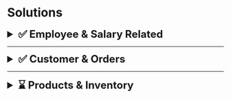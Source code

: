 # Solutions

<details>
<summary class="header">✅ Employee & Salary Related</summary>

## **1. Second highest salary**

```sql
-- ✅ Done
SELECT salary
FROM Employees
ORDER BY salary DESC
OFFSET 1 ROW FETCH NEXT 1 ROW ONLY;
```

```sql
-- ✅ Done
SELECT emp_id, emp_name, salary
From (
    SELECT emp_id, emp_name, salary,
    ROW_NUMBER() OVER(ORDER BY salary DESC) as rank
) as sub
Where sub.rank = 2
```

```sql
-- ✅ Done
SELECT emp_id, emp_name, salary
FROM (
  SELECT e.*, DENSE_RANK() OVER (ORDER BY salary DESC) AS rk
  FROM Employees e
) x
WHERE rk = 2;
```

## **2. Top 3 highest-paid employees**

```sql
-- ⚠️ Warn
-- there is may be another employees with same 3 highest-paid
SELECT TOP 3 emp_name, salary
FROM Employees
ORDER BY salary DESC
```

```sql
-- ⚠️ Warn
-- there is may be another employees with same 3 highest-paid
SELECT emp_name, salary
FROM Employees
ORDER BY salary DESC
OFFSET 0 ROWS FETCH NEXT 3 ROWS ONLY;
```

```sql
-- ✅ Done
SELECT emp_name, salary
FROM (
  SELECT emp_name, salary,
         DENSE_RANK() OVER (ORDER BY salary DESC) AS rnk
  FROM Employees
) x
WHERE rnk <= 3
ORDER BY salary DESC, emp_name;
```

## **3. Employees earning above company average**

```sql
-- ❌ Wrong
-- you can’t reference a column alias (avg_salary) directly in the WHERE clause when it's derived from a window function.
SELECT *,
AVG(salary) over() as avg_salary
FROM Employees
WHERE salary > avg_salary
```

```sql
-- ✅ Done
SELECT emp_name, salary
FROM Employees
WHERE salary > (
    SELECT AVG(salary) FROM Employees
)
ORDER BY salary DESC;
```

```sql
-- ✅ Done
WITH SalaryWithAvg AS (
  SELECT emp_name, salary,
         AVG(salary) OVER () AS avg_salary
  FROM Employees
)
SELECT emp_name, salary
FROM SalaryWithAvg
WHERE salary > avg_salary
ORDER BY salary DESC;
```

## **4. Number of employees in each department**

```sql
SELECT d.dept_name, COUNT(*) AS emp_count
FROM Departments d
LEFT JOIN Employees e ON e.dept_id = d.dept_id
GROUP BY d.dept_name
ORDER BY d.dept_name;
```

## **5. Departments with avg salary > 10,000**

```sql
-- ✅ Done
SELECT d.dept_name, AVG(e.salary) AS avg_salary
FROM Employees e
JOIN Departments d ON d.dept_id = e.dept_id
GROUP BY d.dept_name
HAVING AVG(e.salary) > 10000;
```

## **6. Employees without a department**

```sql
-- ✅ Done
SELECT *
FROM Employees
WHERE dept_id IS NULL;
```

## **7. Employees who joined in 2022**

```sql
-- ✅ Done
SELECT *
FROM Employees
WHERE YEAR(hire_date) = 2022;
```

## **8. Employees sharing the same salary with someone else**

```sql
-- ✅ Done
WITH same_salary (
SELECT
    e.*, COUNT(*) OVER(PARITION BY salary) as same_salary_count
FROM Employees e
)
SELECT *
FROM same_salary
WHERE same_salary_count > 1
```

```sql
-- ✅ Done
SELECT e.*
FROM Employees e
JOIN (
  SELECT salary
  FROM Employees
  GROUP BY salary
  HAVING COUNT(*) > 1
) s ON s.salary = e.salary
ORDER BY e.salary DESC, e.emp_name;
```

```sql
-- ✅ Done
SELECT emp_id, emp_name, salary
FROM Employees
WHERE salary IN (
    SELECT salary
    FROM Employees
    GROUP BY salary
    HAVING COUNT(*) > 1
)
ORDER BY salary DESC, emp_name;
```

## **9. Highest-paid employee in each department**

```sql
-- ❌ Wrong
-- - SQL requires that every selected column either:
--     - Appears in the GROUP BY clause, or
--     - Is wrapped in an aggregate function (like MAX, SUM, etc.)

SELECT e.*, MAX(salary) AS max_salary
FROM Employee e
JOIN Department d ON d.dept_id = e.dept_id
GROUP BY dept_id
```

```sql
-- ✅ Done
WITH ranked AS (
  SELECT d.dept_name, e.emp_name, e.salary,
         ROW_NUMBER() OVER (PARTITION BY d.dept_name ORDER BY e.salary DESC, e.emp_name) AS rn
  FROM Employees e
  JOIN Departments d ON d.dept_id = e.dept_id
)
SELECT dept_name, emp_name, salary
FROM ranked
WHERE rn = 1
ORDER BY dept_name;
```

## **10. Total salary expense per department**

```sql
-- ✅ Done
SELECT d.dept_name, SUM(e.salary) AS total_salary
FROM Employees e
JOIN Departments d ON d.dept_id = e.dept_id
GROUP BY d.dept_name
ORDER BY d.dept_name;
```

</details>

---

<details>
<summary class="header">✅ Customer & Orders</summary>

## **11. Customers who never placed an order**

```sql
-- ✅ Done
SELECT c.*
FROM Customers c
LEFT JOIN Orders o ON o.cust_id = c.cust_id
WHERE o.order_id IS NULL;
```

## **12. Top 5 customers by total order amount**

```sql
--⚠️ wrong
-- your query lists the top 5 individual orders by amount, and then shows the customer who placed each of those orders. So if one customer placed multiple large orders, they might appear more than once — or not at all if their orders are individually smaller.

WITH ordersAmount AS (
    SELECT
        oi.order_id,
        SUM(oi.price * oi.qty) AS amount
    FROM OrderItems oi
    GROUP BY oi.order_id
)
SELECT TOP(5)
    c.cust_id,
    c.cust_name,
    c.email,
    om.amount
FROM Customers c
JOIN Orders o ON c.cust_id = o.cust_id
JOIN ordersAmount om ON om.order_id = o.order_id
ORDER BY om.amount DESC;
```

```sql
--✅ Done

-- This does not first aggregate per order and then per customer. Instead,
-- it directly aggregates all order items per customer in one step.
WITH order_totals AS (
  SELECT o.cust_id, SUM(oi.qty * oi.price) AS total_amount
  FROM Orders o
  JOIN OrderItems oi ON oi.order_id = o.order_id
  GROUP BY o.cust_id
)
SELECT TOP (5) c.cust_id, c.cust_name, ot.total_amount
FROM order_totals ot
JOIN Customers c ON c.cust_id = ot.cust_id
ORDER BY ot.total_amount DESC;
```

## **13. Customers who ordered in both 2022 and 2023**

```sql
--⚠️ wrong
-- This returns all customers who placed orders in either 2022 or 2023, not necessarily both

SELECT c.*
FROM Customers c
Join Orders o
    On o.cust_id = c.cust_id
WHERE YEAR(o.order_date) IN (2022,2023)
```

```sql
-- ✅
SELECT c.cust_id, c.cust_name, c.email
FROM Customers c
WHERE c.cust_id IN (
    SELECT cust_id
    FROM Orders
    WHERE YEAR(order_date) = 2022
    INTERSECT
    SELECT cust_id
    FROM Orders
    WHERE YEAR(order_date) = 2023
);
```

## **14. Total number of orders per month**

```sql
-- ⚠️ it doesn't include the year, so orders from different years will be grouped together under the same month
WITH order_new AS (
SELECT
    MONTH(o.order_date) as order_month
FROM Orders o
)
SELECT order_month, COUNT(*)
FROM order_new
GROUP BY order_month
```

```sql
-- ✅ Done
WITH order_new AS (
    SELECT
        YEAR(o.order_date) AS order_year,
        MONTH(o.order_date) AS order_month
    FROM Orders o
)
SELECT
    order_year,
    order_month,
    COUNT(*) AS total_orders
FROM order_new
GROUP BY order_year, order_month
ORDER BY order_year, order_month;
```

## **15. Customers with the highest number of orders (include ties)**

```sql
-- ✅
WITH OrderCounts AS (
    SELECT
        cust_id,
        COUNT(*) AS order_count
    FROM Orders
    GROUP BY cust_id
)
SELECT c.cust_id, c.cust_name, c.email, oc.order_count
FROM OrderCounts oc
JOIN Customers c ON c.cust_id = oc.cust_id
WHERE oc.order_count = (
    SELECT MAX(order_count) FROM OrderCounts
);
```

```sql
-- ✅
WITH counts AS (
  SELECT cust_id, COUNT(*) AS order_count
  FROM Orders
  GROUP BY cust_id
),
ranked AS (
  SELECT cust_id, order_count,
         RANK() OVER (ORDER BY order_count DESC) AS rnk
  FROM counts
)
SELECT c.cust_id, cu.cust_name, c.order_count
FROM ranked c
JOIN Customers cu ON cu.cust_id = c.cust_id
WHERE rnk = 1;
```

## **16. Average order value per customer**

```sql
-- ✅
WITH orders_amount AS (
SELECT
    oi.order_id,
    SUM(oi.price * oi.qty) AS order_amount
FROM OrderItems oi
GROUP BY oi.order_id
)
SELECT
    c.cust_id,
    c.cust_name,
    AVG(oa.order_amount) AS avg_order_value
FROM orders_amount oa
Join Orders o
    ON o.order_id = oa.order_id
Join Customers c
    ON c.cust_id = o.cust_id
GROUP BY c.cust_id, c.cust_name
```

```sql
-- ✅
WITH order_totals AS (
  SELECT o.order_id, o.cust_id, SUM(oi.qty * oi.price) AS order_total
  FROM Orders o
  JOIN OrderItems oi ON oi.order_id = o.order_id
  GROUP BY o.order_id, o.cust_id
)
SELECT c.cust_id, c.cust_name,
       AVG(ot.order_total) AS avg_order_value
FROM order_totals ot
JOIN Customers c ON c.cust_id = ot.cust_id
GROUP BY c.cust_id, c.cust_name
ORDER BY avg_order_value DESC;
```

## **17. Customers with any order value > 5,000**

```sql
-- ✅
WITH orders_amount AS (
SELECT
    oi.order_id,
    SUM(oi.price * oi.qty) AS order_amount
FROM OrderItems oi
GROUP BY oi.order_id
)
SELECT DISTINCT
    c.cust_id,
    c.cust_name
FROM orders_amount oa
Join Orders o
    ON o.order_id = oa.order_id
Join Customers c
    ON c.cust_id = o.cust_id
WHERE oa.order_amount > 5000
ORDER BY c.cust_name;
```

## **18. Customers who placed orders but have no email**

```sql
-- ✅
SELECT DISTINCT c.*
FROM Customers c
JOIN Orders o ON o.cust_id = c.cust_id
WHERE c.email IS NULL OR LTRIM(RTRIM(c.email)) = '';
```

## **19. Most recent order date per customer**

```sql
-- ✅
WITH RankedOrders AS (
    SELECT
        o.order_id,
        o.cust_id,
        o.order_date,
        ROW_NUMBER() OVER (PARTITION BY o.cust_id ORDER BY o.order_date DESC) AS rn
    FROM Orders o
)
SELECT
    ro.cust_id,
    ro.order_id,
    ro.order_date
FROM RankedOrders ro
WHERE ro.rn = 1;
```

```sql
-- ✅
SELECT o.cust_id, c.cust_name, MAX(o.order_date) AS last_order_date
FROM Orders o
JOIN Customers c ON c.cust_id = o.cust_id
GROUP BY o.cust_id, c.cust_name
ORDER BY last_order_date DESC;
```

</details>

---

<details>
<summary class="header">⌛ Products & Inventory</summary>

## **20. Total sales by product category**

```sql
-- ✅
SELECT p.category, SUM(oi.qty * oi.price) AS total_sales
FROM OrderItems oi
JOIN Products p ON p.product_id = oi.product_id
GROUP BY p.category
ORDER BY total_sales DESC;
```

## ❌ **21. Products never ordered**

```sql
SELECT p.*
FROM Products p
LEFT JOIN OrderItems oi ON oi.product_id = p.product_id
WHERE oi.order_id IS NULL;
```

## ❌ **22. Top 3 best-selling products by quantity**

```sql
SELECT TOP (3) p.product_id, p.product_name,
       SUM(oi.qty) AS total_qty
FROM OrderItems oi
JOIN Products p ON p.product_id = oi.product_id
GROUP BY p.product_id, p.product_name
ORDER BY total_qty DESC, p.product_name;
```

## ❌ **23. Products priced above overall average price**

```sql
SELECT p.*
FROM Products p
CROSS JOIN (SELECT AVG(unit_price) AS avg_price FROM Products) a
WHERE p.unit_price > a.avg_price
ORDER BY p.unit_price DESC;
```

## ❌ **24. Products out of stock**

```sql
SELECT *
FROM Products
WHERE stock_qty = 0;
```

## ❌ **25. Total revenue by product**

```sql
SELECT p.product_id, p.product_name,
       SUM(oi.qty * oi.price) AS revenue
FROM OrderItems oi
JOIN Products p ON p.product_id = oi.product_id
GROUP BY p.product_id, p.product_name
ORDER BY revenue DESC, p.product_name;
```

## ❌ **26. Products ordered by more than 10 different customers**

```sql
SELECT p.product_id, p.product_name,
       COUNT(DISTINCT o.cust_id) AS unique_customers
FROM OrderItems oi
JOIN Orders o   ON o.order_id = oi.order_id
JOIN Products p ON p.product_id = oi.product_id
GROUP BY p.product_id, p.product_name
HAVING COUNT(DISTINCT o.cust_id) > 10
ORDER BY unique_customers DESC;
```

## ❌ **27. Products ordered in last 30 days but not in previous 60**

```sql
DECLARE @Today date = CAST(GETDATE() AS date);

-- Last 30 days
WITH last30 AS (
  SELECT DISTINCT oi.product_id
  FROM Orders o
  JOIN OrderItems oi ON oi.order_id = o.order_id
  WHERE o.order_date >= DATEADD(DAY, -30, @Today)
),
prev60 AS (
  SELECT DISTINCT oi.product_id
  FROM Orders o
  JOIN OrderItems oi ON oi.order_id = o.order_id
  WHERE o.order_date >= DATEADD(DAY, -90, @Today)
    AND o.order_date < DATEADD(DAY, -30, @Today)
)
SELECT p.product_id, p.product_name
FROM Products p
JOIN last30 l ON l.product_id = p.product_id
LEFT JOIN prev60 p6 ON p6.product_id = p.product_id
WHERE p6.product_id IS NULL;
```

## ❌ **28. Most expensive product in each category**

```sql
WITH ranked AS (
  SELECT category, product_id, product_name, unit_price,
         ROW_NUMBER() OVER (PARTITION BY category ORDER BY unit_price DESC, product_name) AS rn
  FROM Products
)
SELECT category, product_id, product_name, unit_price
FROM ranked
WHERE rn = 1
ORDER BY category;
```

## ❌ **29. Products with low stock (stock_qty < 10)**

```sql
SELECT *
FROM Products
WHERE stock_qty < 10
ORDER BY stock_qty ASC, product_name;
```

## ❌ **30. Total number of unique products ordered by each customer**

```sql
SELECT c.cust_id, c.cust_name,
       COUNT(DISTINCT oi.product_id) AS unique_products_ordered
FROM Customers c
JOIN Orders o      ON o.cust_id = c.cust_id
JOIN OrderItems oi ON oi.order_id = o.order_id
GROUP BY c.cust_id, c.cust_name
ORDER BY unique_products_ordered DESC, c.cust_name;
```

</details>

<style>
    .header{
        font-size: 24px;
        font-weight: bold;

    }
    .header:hover {
        color: #cfc61aff;
        cursor: pointer;
    }
</style>
